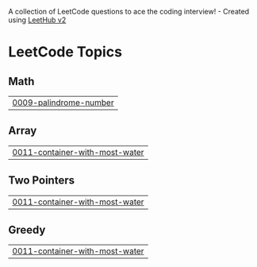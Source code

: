 A collection of LeetCode questions to ace the coding interview! - Created using [LeetHub v2](https://github.com/arunbhardwaj/LeetHub-2.0)
<!---LeetCode Topics Start-->
# LeetCode Topics
## Math
|  |
| ------- |
| [0009-palindrome-number](https://github.com/uttamkhatri169/LeetCode-Practice/tree/master/0009-palindrome-number) |
## Array
|  |
| ------- |
| [0011-container-with-most-water](https://github.com/uttamkhatri169/LeetCode-Practice/tree/master/0011-container-with-most-water) |
## Two Pointers
|  |
| ------- |
| [0011-container-with-most-water](https://github.com/uttamkhatri169/LeetCode-Practice/tree/master/0011-container-with-most-water) |
## Greedy
|  |
| ------- |
| [0011-container-with-most-water](https://github.com/uttamkhatri169/LeetCode-Practice/tree/master/0011-container-with-most-water) |
<!---LeetCode Topics End-->